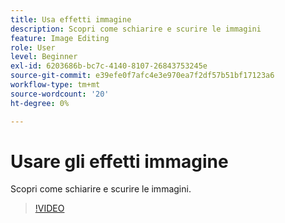 ```yaml
---
title: Usa effetti immagine
description: Scopri come schiarire e scurire le immagini
feature: Image Editing
role: User
level: Beginner
exl-id: 6203686b-bc7c-4140-8107-26843753245e
source-git-commit: e39efe0f7afc4e3e970ea7f2df57b51bf17123a6
workflow-type: tm+mt
source-wordcount: '20'
ht-degree: 0%

---
```


# Usare gli effetti immagine

Scopri come schiarire e scurire le immagini.

>[!VIDEO](https://video.tv.adobe.com/v/3420223?quality=12&learn=on&hidetitle=true)
